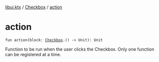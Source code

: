 [libui.ktx](../README.md) / [Checkbox](README.md) / [action](action.md)

# action

`fun action(block: `[`Checkbox`](README.md)`.() -> Unit): Unit`

Function to be run when the user clicks the Checkbox.
Only one function can be registered at a time.

